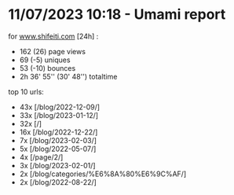 # 11/07/2023 10:18 - Umami report
for www.shifeiti.com [24h] :

 - 162 (26) page views
 - 69 (-5) uniques
 - 53 (-10) bounces
 - 2h 36' 55'' (30' 48'') totaltime


top 10 urls:
 - 43x [/blog/2022-12-09/]
 - 33x [/blog/2023-01-12/]
 - 32x [/]
 - 16x [/blog/2022-12-22/]
 - 7x [/blog/2023-02-03/]
 - 5x [/blog/2022-05-07/]
 - 4x [/page/2/]
 - 3x [/blog/2023-02-01/]
 - 2x [/blog/categories/%E6%8A%80%E6%9C%AF/]
 - 2x [/blog/2022-08-22/]


